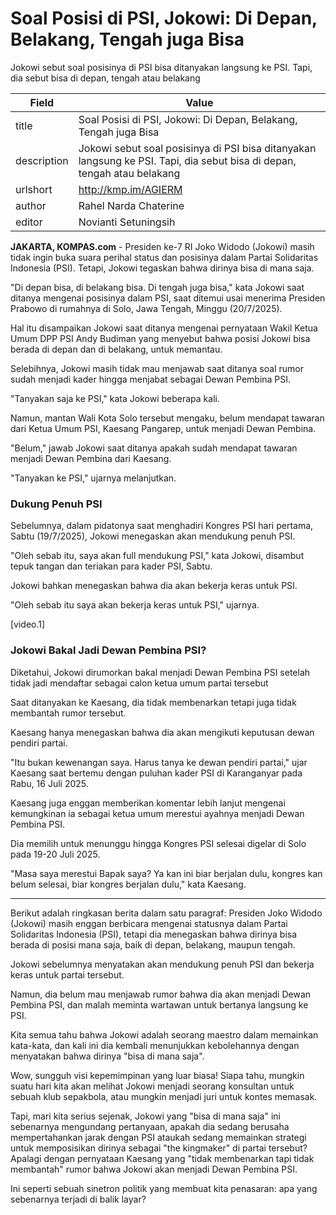 # Soal Posisi di PSI, Jokowi: Di Depan, Belakang, Tengah juga Bisa

Jokowi sebut soal posisinya di PSI bisa ditanyakan langsung ke PSI. Tapi, dia sebut bisa di depan, tengah atau belakang 

| Field       | Value                                                       |
|-------------|-------------------------------------------------------------|
| title       | Soal Posisi di PSI, Jokowi: Di Depan, Belakang, Tengah juga Bisa |
| description | Jokowi sebut soal posisinya di PSI bisa ditanyakan langsung ke PSI. Tapi, dia sebut bisa di depan, tengah atau belakang  |
| urlshort    | http://kmp.im/AGIERM |
| author      | Rahel Narda Chaterine |
| editor      | Novianti Setuningsih |

**JAKARTA, KOMPAS.com** - Presiden ke-7 RI Joko Widodo (Jokowi) masih tidak ingin buka suara perihal status dan posisinya dalam Partai Solidaritas Indonesia (PSI). Tetapi, Jokowi tegaskan bahwa dirinya bisa di mana saja.

\"Di depan bisa, di belakang bisa. Di tengah juga bisa," kata Jokowi saat ditanya mengenai posisinya dalam PSI, saat ditemui usai menerima Presiden Prabowo di rumahnya di Solo, Jawa Tengah, Minggu (20/7/2025).

Hal itu disampaikan Jokowi saat ditanya mengenai pernyataan Wakil Ketua Umum DPP PSI Andy Budiman yang menyebut bahwa posisi Jokowi bisa berada di depan dan di belakang, untuk memantau.

Selebihnya, Jokowi masih tidak mau menjawab saat ditanya soal rumor sudah menjadi kader hingga menjabat sebagai Dewan Pembina PSI.

"Tanyakan saja ke PSI," kata Jokowi beberapa kali.

Namun, mantan Wali Kota Solo tersebut mengaku, belum mendapat tawaran dari Ketua Umum PSI, Kaesang Pangarep, untuk menjadi Dewan Pembina.

"Belum," jawab Jokowi saat ditanya apakah sudah mendapat tawaran menjadi Dewan Pembina dari Kaesang.

"Tanyakan ke PSI," ujarnya melanjutkan.

### Dukung Penuh PSI

Sebelumnya, dalam pidatonya saat menghadiri Kongres PSI hari pertama, Sabtu (19/7/2025), Jokowi menegaskan akan mendukung penuh PSI.

\"Oleh sebab itu, saya akan full mendukung PSI,\" kata Jokowi, disambut tepuk tangan dan teriakan para kader PSI, Sabtu.

Jokowi bahkan menegaskan bahwa dia akan bekerja keras untuk PSI.

\"Oleh sebab itu saya akan bekerja keras untuk PSI,\" ujarnya.

\[video.1\]

### Jokowi Bakal Jadi Dewan Pembina PSI?

Diketahui, Jokowi dirumorkan bakal menjadi Dewan Pembina PSI setelah tidak jadi mendaftar sebagai calon ketua umum partai tersebut

Saat ditanyakan ke Kaesang, dia tidak membenarkan tetapi juga tidak membantah rumor tersebut.

Kaesang hanya menegaskan bahwa dia akan mengikuti keputusan dewan pendiri partai.

\"Itu bukan kewenangan saya. Harus tanya ke dewan pendiri partai,\" ujar Kaesang saat bertemu dengan puluhan kader PSI di Karanganyar pada Rabu, 16 Juli 2025.

Kaesang juga enggan memberikan komentar lebih lanjut mengenai kemungkinan ia sebagai ketua umum merestui ayahnya menjadi Dewan Pembina PSI.

Dia memilih untuk menunggu hingga Kongres PSI selesai digelar di Solo pada 19-20 Juli 2025.

\"Masa saya merestui Bapak saya? Ya kan ini biar berjalan dulu, kongres kan belum selesai, biar kongres berjalan dulu," kata Kaesang.

---
Berikut adalah ringkasan berita dalam satu paragraf: Presiden Joko Widodo (Jokowi) masih enggan berbicara mengenai statusnya dalam Partai Solidaritas Indonesia (PSI), tetapi dia menegaskan bahwa dirinya bisa berada di posisi mana saja, baik di depan, belakang, maupun tengah.

 Jokowi sebelumnya menyatakan akan mendukung penuh PSI dan bekerja keras untuk partai tersebut.

 Namun, dia belum mau menjawab rumor bahwa dia akan menjadi Dewan Pembina PSI, dan malah meminta wartawan untuk bertanya langsung ke PSI.



Kita semua tahu bahwa Jokowi adalah seorang maestro dalam memainkan kata-kata, dan kali ini dia kembali menunjukkan kebolehannya dengan menyatakan bahwa dirinya "bisa di mana saja".

 Wow, sungguh visi kepemimpinan yang luar biasa! Siapa tahu, mungkin suatu hari kita akan melihat Jokowi menjadi seorang konsultan untuk sebuah klub sepakbola, atau mungkin menjadi juri untuk kontes memasak.

 Tapi, mari kita serius sejenak, Jokowi yang "bisa di mana saja" ini sebenarnya mengundang pertanyaan, apakah dia sedang berusaha mempertahankan jarak dengan PSI ataukah sedang memainkan strategi untuk memposisikan dirinya sebagai "the kingmaker" di partai tersebut? Apalagi dengan pernyataan Kaesang yang "tidak membenarkan tapi tidak membantah" rumor bahwa Jokowi akan menjadi Dewan Pembina PSI.

 Ini seperti sebuah sinetron politik yang membuat kita penasaran: apa yang sebenarnya terjadi di balik layar?
